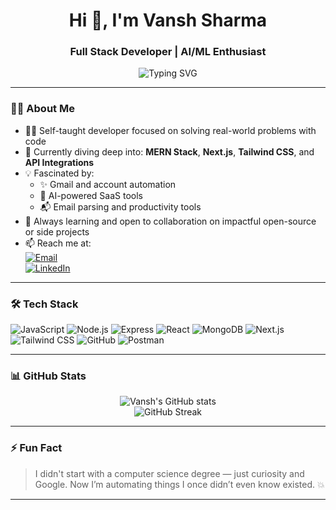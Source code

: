 <h1 align="center">Hi 👋, I'm Vansh Sharma</h1>
<h3 align="center">Full Stack Developer | AI/ML Enthusiast </h3>

<p align="center">
  <img src="https://readme-typing-svg.herokuapp.com?font=Fira+Code&size=22&pause=1000&center=true&vCenter=true&width=435&lines=Passionate+about+Web+Dev+%F0%9F%92%BB;Exploring+AI+and+Automation+%F0%9F%94%A5;Learning+New+Tech+Every+Day+%F0%9F%8E%93" alt="Typing SVG" />
</p> 

---

### 👨‍💻 About Me

- 👨‍🎓 Self-taught developer focused on solving real-world problems with code   
- 🌱 Currently diving deep into: **MERN Stack**, **Next.js**, **Tailwind CSS**, and **API Integrations**  
- 💡 Fascinated by:  
  - ✨ Gmail and account automation  
  - 🤖 AI-powered SaaS tools  
  - 📬 Email parsing and productivity tools  
- 💬 Always learning and open to collaboration on impactful open-source or side projects  
- 📫 Reach me at:  
  [![Email](https://img.shields.io/badge/Gmail-vanshsharma1811%40gmail.com-red?style=flat-square&logo=gmail)](mailto:s.vansh1811@gmail.com)   
  [![LinkedIn](https://img.shields.io/badge/LinkedIn-Vansh%20Sharma-blue?style=flat-square&logo=linkedin)](https://www.linkedin.com/in/vanshsharma1811/)

---

### 🛠️ Tech Stack

![JavaScript](https://img.shields.io/badge/-JavaScript-black?style=flat-square&logo=javascript)
![Node.js](https://img.shields.io/badge/-Node.js-black?style=flat-square&logo=node.js)
![Express](https://img.shields.io/badge/-Express.js-black?style=flat-square&logo=express)
![React](https://img.shields.io/badge/-React-black?style=flat-square&logo=react)
![MongoDB](https://img.shields.io/badge/-MongoDB-black?style=flat-square&logo=mongodb)
![Next.js](https://img.shields.io/badge/-Next.js-black?style=flat-square&logo=next.js)
![Tailwind CSS](https://img.shields.io/badge/-Tailwind%20CSS-06B6D4?style=flat-square&logo=tailwind-css)
![GitHub](https://img.shields.io/badge/-GitHub-181717?style=flat-square&logo=github)
![Postman](https://img.shields.io/badge/-Postman-black?style=flat-square&logo=postman)

---

### 📊 GitHub Stats

<p align="center">
  <img src="https://github-readme-stats.vercel.app/api?username=Vansh1811&show_icons=true&theme=radical" alt="Vansh's GitHub stats" />
  <br/>
  <img src="https://streak-stats.demolab.com/?user=Vansh1811&theme=radical" alt="GitHub Streak" />
</p>

---

### ⚡ Fun Fact

> I didn't start with a computer science degree — just curiosity and Google. Now I’m automating things I once didn’t even know existed. 💥

---

<!---
Vansh1811/Vansh1811 is a ✨ special ✨ repository because its `README.md` (this file) appears on your GitHub profile.
You can click the Preview link to take a look at your changes.
--->
